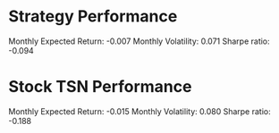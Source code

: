 # Strategy Performance
Monthly Expected Return: -0.007
Monthly Volatility: 0.071
Sharpe ratio: -0.094
# Stock TSN Performance
Monthly Expected Return: -0.015
Monthly Volatility: 0.080
Sharpe ratio: -0.188
